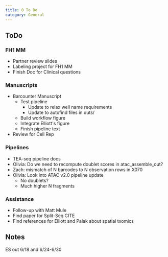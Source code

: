 ```yaml
---
title: 0 To Do 
category: General
---
```


## ToDo

### FH1 MM
- Partner review slides
- Labeling project for FH1 MM
- Finish Doc for Clinical questions

### Manuscripts
- Barcounter Manuscript
  - Test pipeline
    - Update to relax well name requirements
    - Update to autofind files in outs/
  - Build workflow figure
  - Integrate Elliott's figure
  - Finish pipeline text
- Review for Cell Rep

### Pipelines
- TEA-seq pipeline docs
- Olivia: Do we need to recompute doublet scores in atac_assemble_out?
- Zach: mismatch of N barcodes to N observation rows in X070
- Olivia: Look into ATAC v2.0 pipeline update
  - No doublets?
  - Much higher N fragments

### Assistance
- Follow-up with Matt Mule
- Find paper for Split-Seq CITE
- Find references for Elliott and Palak about spatial txomics


## Notes

ES out 6/18 and 6/24-6/30

